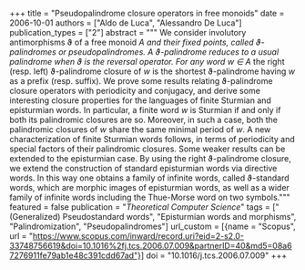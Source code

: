 +++
title = "Pseudopalindrome closure operators in free monoids"
date = 2006-10-01
authors = ["Aldo de Luca", "Alessandro De Luca"]
publication_types = ["2"]
abstract = """
We consider involutory antimorphisms ϑ of a free monoid *A*<sup>*</sup> and
their fixed points, called ϑ-palindromes or pseudopalindromes. A ϑ-palindrome
reduces to a usual palindrome when ϑ is the reversal operator. For any word
*w* ∈ *A*<sup>*</sup> the right (resp. left) ϑ-palindrome closure of *w* is the
shortest ϑ-palindrome having *w* as a prefix (resp. suffix). We prove some
results relating ϑ-palindrome closure operators with periodicity and conjugacy,
and derive some interesting closure properties for the languages of finite
Sturmian and episturmian words. In particular, a finite word *w* is Sturmian if
and only if both its palindromic closures are so. Moreover, in such a case, both
the palindromic closures of *w* share the same minimal period of *w*. A new
characterization of finite Sturmian words follows, in terms of periodicity and
special factors of their palindromic closures. Some weaker results can be
extended to the episturmian case. By using the right ϑ-palindrome closure, we
extend the construction of standard episturmian words via directive words. In
this way one obtains a family of infinite words, called ϑ-standard words, which
are morphic images of episturmian words, as well as a wider family of infinite
words including the Thue-Morse word on two symbols."""
featured = false
publication = "*Theoretical Computer Science*"
tags = ["(Generalized) Pseudostandard words", "Episturmian words and morphisms", "Palindromization", "Pseudopalindromes"]
url_custom = [{name = "Scopus", url = "https://www.scopus.com/inward/record.uri?eid=2-s2.0-33748756619&doi=10.1016%2fj.tcs.2006.07.009&partnerID=40&md5=08a67276911fe79ab1e48c391cdd67ad"}]
doi = "10.1016/j.tcs.2006.07.009"
+++
